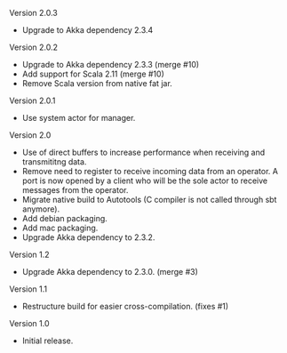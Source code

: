 Version 2.0.3
-  Upgrade to Akka dependency 2.3.4

Version 2.0.2
-  Upgrade to Akka dependency 2.3.3 (merge #10)
-  Add support for Scala 2.11 (merge #10)
-  Remove Scala version from native fat jar.

Version 2.0.1
-  Use system actor for manager.

Version 2.0
-  Use of direct buffers to increase performance when receiving and transmititng data.
-  Remove need to register to receive incoming data from an operator. A port is now opened by a client who will be the sole actor to receive messages from the operator.
-  Migrate native build to Autotools (C compiler is not called through sbt anymore).
-  Add debian packaging.
-  Add mac packaging.
-  Upgrade Akka dependency to 2.3.2.

Version 1.2
-  Upgrade Akka dependency to 2.3.0. (merge #3)

Version 1.1
-  Restructure build for easier cross-compilation. (fixes #1)

Version 1.0
-  Initial release.